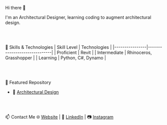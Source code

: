 Hi there 👋

I'm an Architectural Designer, learning coding to augment architectural design.

<br><br/>

💼 Skills & Technologies
| Skill Level    | Technologies                 |
|----------------|------------------------------|
| Proficient     | Revit                        |
| Intermediate   | Rhinoceros, Grasshopper      |
| Learning       | Python, C#, Dynamo           |

<br><br/>

📌 Featured Repository
- 🏢 [Architectural Design](https://github.com/hr-virieux/architecture.git)

<br><br/>


📫 Contact Me
🌐 [Website](www.henryvirieux.com) | 💼 [LinkedIn](https://www.linkedin.com/in/henryvirieux/) | 📷 [Instagram](https://www.instagram.com/artisanlexicon/)
